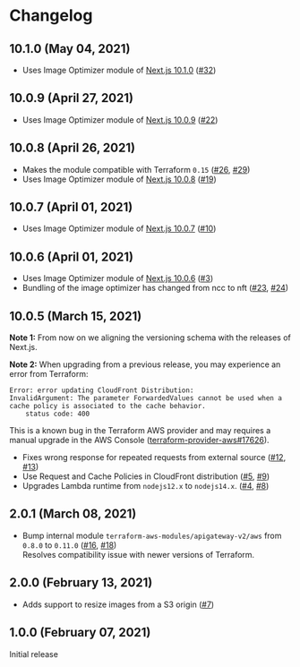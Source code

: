 # Changelog

## 10.1.0 (May 04, 2021)

- Uses Image Optimizer module of [Next.js 10.1.0](https://github.com/vercel/next.js/releases/tag/v10.1.0) ([#32](https://github.com/dealmore/terraform-aws-next-js-image-optimization/pull/32))

## 10.0.9 (April 27, 2021)

- Uses Image Optimizer module of [Next.js 10.0.9](https://github.com/vercel/next.js/releases/tag/v10.0.9) ([#22](https://github.com/dealmore/terraform-aws-next-js-image-optimization/pull/22))

## 10.0.8 (April 26, 2021)

- Makes the module compatible with Terraform `0.15` ([#26](https://github.com/dealmore/terraform-aws-next-js-image-optimization/issues/26), [#29](https://github.com/dealmore/terraform-aws-next-js-image-optimization/pull/29))
- Uses Image Optimizer module of [Next.js 10.0.8](https://github.com/vercel/next.js/releases/tag/v10.0.8) ([#19](https://github.com/dealmore/terraform-aws-next-js-image-optimization/pull/19))

## 10.0.7 (April 01, 2021)

- Uses Image Optimizer module of [Next.js 10.0.7](https://github.com/vercel/next.js/releases/tag/v10.0.7) ([#10](https://github.com/dealmore/terraform-aws-next-js-image-optimization/pull/10))

## 10.0.6 (April 01, 2021)

- Uses Image Optimizer module of [Next.js 10.0.6](https://github.com/vercel/next.js/releases/tag/v10.0.6) ([#3](https://github.com/dealmore/terraform-aws-next-js-image-optimization/pull/3))
- Bundling of the image optimizer has changed from ncc to nft ([#23](https://github.com/dealmore/terraform-aws-next-js-image-optimization/issues/23), [#24](https://github.com/dealmore/terraform-aws-next-js-image-optimization/pull/24))

## 10.0.5 (March 15, 2021)

**Note 1:** From now on we aligning the versioning schema with the releases of Next.js.

**Note 2:** When upgrading from a previous release, you may experience an error from Terraform:

```
Error: error updating CloudFront Distribution:
InvalidArgument: The parameter ForwardedValues cannot be used when a cache policy is associated to the cache behavior.
	status code: 400
```

This is a known bug in the Terraform AWS provider and may requires a manual upgrade in the AWS Console ([terraform-provider-aws#17626](https://github.com/hashicorp/terraform-provider-aws/issues/17626)).

- Fixes wrong response for repeated requests from external source ([#12](https://github.com/dealmore/terraform-aws-next-js-image-optimization/issues/12), [#13](https://github.com/dealmore/terraform-aws-next-js-image-optimization/pull/13))
- Use Request and Cache Policies in CloudFront distribution ([#5](https://github.com/dealmore/terraform-aws-next-js-image-optimization/issues/5), [#9](https://github.com/dealmore/terraform-aws-next-js-image-optimization/pull/9))
- Upgrades Lambda runtime from `nodejs12.x` to `nodejs14.x`. ([#4](https://github.com/dealmore/terraform-aws-next-js-image-optimization/issues/4), [#8](https://github.com/dealmore/terraform-aws-next-js-image-optimization/pull/8))

## 2.0.1 (March 08, 2021)

- Bump internal module `terraform-aws-modules/apigateway-v2/aws` from `0.8.0` to `0.11.0` ([#16](https://github.com/dealmore/terraform-aws-next-js-image-optimization/pull/16), [#18](https://github.com/dealmore/terraform-aws-next-js-image-optimization/pull/18))  
  Resolves compatibility issue with newer versions of Terraform.

## 2.0.0 (February 13, 2021)

- Adds support to resize images from a S3 origin ([#7](https://github.com/dealmore/terraform-aws-next-js-image-optimization/pull/7))

## 1.0.0 (February 07, 2021)

Initial release
